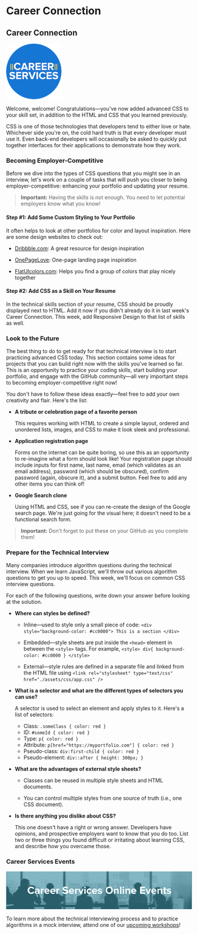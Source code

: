 # Career Connection

## Career Connection

![Career Services Logo](./assets/cs_logo.png#right)

Welcome, welcome! Congratulations&mdash;you've now added advanced CSS to your skill set, in addition to the HTML and CSS that you learned previously. 

CSS is one of those technologies that developers tend to either love or hate. Whichever side you're on, the cold hard truth is that every developer must use it. Even back-end developers will occasionally be asked to quickly put together interfaces for their applications to demonstrate how they work. 

### Becoming Employer-Competitive

Before we dive into the types of CSS questions that you might see in an interview, let's work on a couple of tasks that will push you closer to being employer-competitive: enhancing your portfolio and updating your resume. 

> **Important:** Having the skills is not enough. You need to let potential employers know what you know!

#### Step #1: Add Some Custom Styling to Your Portfolio

It often helps to look at other portfolios for color and layout inspiration. Here are some design websites to check out:

* [Dribbble.com](https://dribbble.com/): A great resource for design inspiration

* [OnePageLove](https://onepagelove.com/): One-page landing page inspiration

* [FlatUIcolors.com](https://flatuicolors.com/): Helps you find a group of colors that play nicely together

#### Step #2: Add CSS as a Skill on Your Resume

In the technical skills section of your resume, CSS should be proudly displayed next to HTML. Add it now if you didn't already do it in last week's Career Connection. This week, add Responsive Design to that list of skills as well.

### Look to the Future

The best thing to do to get ready for that technical interview is to start practicing advanced CSS today. This section contains some ideas for projects that you can build right now with the skills you've learned so far. This is an opportunity to practice your coding skills, start building your portfolio, and engage with the GitHub community&mdash;all very important steps to becoming employer-competitive right now! 

You don't have to follow these ideas exactly&mdash;feel free to add your own creativity and flair. Here's the list: 

* **A tribute or celebration page of a favorite person**

    This requires working with HTML to create a simple layout, ordered and unordered lists, images, and CSS to make it look sleek and professional.

* **Application registration page**

    Forms on the internet can be quite boring, so use this as an opportunity to re-imagine what a form should look like! Your registration page should include inputs for first name, last name, email (which validates as an email address), password (which should be obscured), confirm password (again, obscure it), and a submit button. Feel free to add any other items you can think of!

* **Google Search clone**

    Using HTML and CSS, see if you can re-create the design of the Google search page. We're just going for the visual here; it doesn't need to be a functional search form.

> **Important:** Don't forget to put these on your GitHub as you complete them! 

### Prepare for the Technical Interview

Many companies introduce algorithm questions during the technical interview. When we learn JavaScript, we'll throw out various algorithm questions to get you up to speed. This week, we'll focus on common CSS interview questions. 

For each of the following questions, write down your answer before looking at the solution.

*   **Where can styles be defined?**

    * Inline&mdash;used to style only a small piece of code: `<div style="background-color: #cc0000"> This is a section </div>`

    * Embedded&mdash;style sheets are put inside the `<head>` element in between the `<style>` tags. For example, `<style> div{ background-color: #cc0000 } </style>`

    * External&mdash;style rules are defined in a separate file and linked from the HTML file using `<link rel="stylesheet" type="text/css" href="./assets/css/app.css" />`

*   **What is a selector and what are the different types of selectors you can use?**

    A selector is used to select an element and apply styles to it. Here's a list of selectors: 

     * Class: `.someClass { color: red }`
     * ID: `#someId { color: red }`
     * Type: `p{ color: red }`
     * Attribute: `p[href="https://myportfolio.com"] { color: red }`
     * Pseudo-class: `div:first-child { color: red }`
     * Pseudo-element: `div::after { height: 300px; }`

*   **What are the advantages of external style sheets?**

    * Classes can be reused in multiple style sheets and HTML documents.

    * You can control multiple styles from one source of truth (i.e., one CSS document).

*   **Is there anything you dislike about CSS?**

    This one doesn't have a right or wrong answer. Developers have opinions, and prospective employers want to know that you do too. List two or three things you found difficult or irritating about learning CSS, and describe how you overcame those.

### Career Services Events

![online-events](./assets/online-events.png)

To learn more about the technical interviewing process and to practice algorithms in a mock interview, attend one of our [upcoming workshops](https://careerservicesonlineevents.splashthat.com/)!
